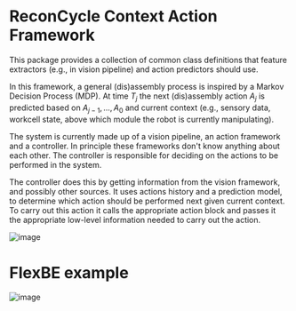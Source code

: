 # ReconCycle Context Action Framework

This package provides a collection of common class definitions that feature extractors (e.g., in vision pipeline) and action predictors should use.

In this framework, a general (dis)assembly process is inspired by a Markov Decision Process (MDP). At time $T_j$ the next (dis)assembly action $A_j$ is predicted based on $A_{j-1}, ..., A_0$ and current context (e.g., sensory data, workcell state, above which module the robot is currently manipulating).

The system is currently made up of a vision pipeline, an action framework and a controller. In principle these frameworks don't know anything about each other. The controller is responsible for deciding on the actions to be performed in the system.

The controller does this by getting information from the vision framework, and possibly other sources. It uses actions history and a prediction model, to determine which action should be performed next given current context. To carry out this action it calls the appropriate action block and passes it the appropriate low-level information needed to carry out the action.


![image](https://user-images.githubusercontent.com/2089122/182888132-7814702b-4494-4a88-8e98-1fd78438b069.png)
<!-- https://www.figma.com/file/yUK2I6GPWmI2sBdQeOaIkF/Reconcycle-Action-Framework?node-id=0%3A1 -->


# FlexBE example

![image](https://user-images.githubusercontent.com/2089122/182890952-a0f812a2-0ac7-4095-9e6d-cc6bc34675e0.png)
